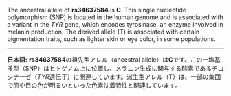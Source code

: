 The ancestral allele of **rs34637584** is **C**. This single nucleotide polymorphism (SNP) is located in the human genome and is associated with a variant in the *TYR* gene, which encodes tyrosinase, an enzyme involved in melanin production. The derived allele (T) is associated with certain pigmentation traits, such as lighter skin or eye color, in some populations.

---

**日本語:**
**rs34637584**の祖先型アレル（ancestral allele）は**C**です。この一塩基多型（SNP）はヒトゲノム上に位置し、メラニン生成に関与する酵素であるチロシナーゼ（*TYR*遺伝子）に関連しています。派生型アレル（T）は、一部の集団で肌や目の色が明るいといった色素沈着特性と関連しています。